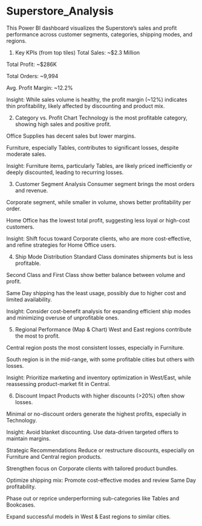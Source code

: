 # Superstore_Analysis

This Power BI dashboard visualizes the Superstore’s sales and profit performance across customer segments, categories, shipping modes, and regions.

 1. Key KPIs (from top tiles)
Total Sales: ~$2.3 Million

Total Profit: ~$286K

Total Orders: ~9,994

Avg. Profit Margin: ~12.2%

 Insight: While sales volume is healthy, the profit margin (~12%) indicates thin profitability, likely affected by discounting and product mix.

 2. Category vs. Profit Chart
Technology is the most profitable category, showing high sales and positive profit.

Office Supplies has decent sales but lower margins.

Furniture, especially Tables, contributes to significant losses, despite moderate sales.

 Insight: Furniture items, particularly Tables, are likely priced inefficiently or deeply discounted, leading to recurring losses.

 3. Customer Segment Analysis
Consumer segment brings the most orders and revenue.

Corporate segment, while smaller in volume, shows better profitability per order.

Home Office has the lowest total profit, suggesting less loyal or high-cost customers.

 Insight: Shift focus toward Corporate clients, who are more cost-effective, and refine strategies for Home Office users.

 4. Ship Mode Distribution
Standard Class dominates shipments but is less profitable.

Second Class and First Class show better balance between volume and profit.

Same Day shipping has the least usage, possibly due to higher cost and limited availability.

 Insight: Consider cost-benefit analysis for expanding efficient ship modes and minimizing overuse of unprofitable ones.

 5. Regional Performance (Map & Chart)
West and East regions contribute the most to profit.

Central region posts the most consistent losses, especially in Furniture.

South region is in the mid-range, with some profitable cities but others with losses.

 Insight: Prioritize marketing and inventory optimization in West/East, while reassessing product-market fit in Central.

 6. Discount Impact
Products with higher discounts (>20%) often show losses.

Minimal or no-discount orders generate the highest profits, especially in Technology.

 Insight: Avoid blanket discounting. Use data-driven targeted offers to maintain margins.

 Strategic Recommendations
 Reduce or restructure discounts, especially on Furniture and Central region products.

 Strengthen focus on Corporate clients with tailored product bundles.

 Optimize shipping mix: Promote cost-effective modes and review Same Day profitability.

 Phase out or reprice underperforming sub-categories like Tables and Bookcases.

 Expand successful models in West & East regions to similar cities.
